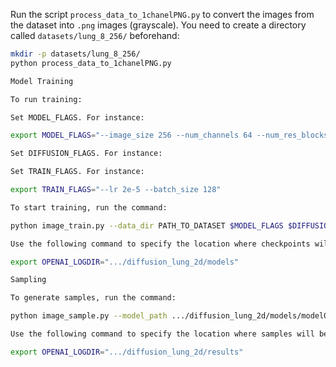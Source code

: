 
Run the script `process_data_to_1chanelPNG.py` to convert the images from the dataset into `.png` images (grayscale). You need to create a directory called `datasets/lung_8_256/` beforehand:

```bash
mkdir -p datasets/lung_8_256/
python process_data_to_1chanelPNG.py

Model Training

To run training:

Set MODEL_FLAGS. For instance:

export MODEL_FLAGS="--image_size 256 --num_channels 64 --num_res_blocks 1 --attention_resolutions 1"

Set DIFFUSION_FLAGS. For instance:

Set TRAIN_FLAGS. For instance:

export TRAIN_FLAGS="--lr 2e-5 --batch_size 128"

To start training, run the command:

python image_train.py --data_dir PATH_TO_DATASET $MODEL_FLAGS $DIFFUSION_FLAGS $TRAIN_FLAGS

Use the following command to specify the location where checkpoints will be saved:

export OPENAI_LOGDIR=".../diffusion_lung_2d/models"

Sampling

To generate samples, run the command:

python image_sample.py --model_path .../diffusion_lung_2d/models/model010000.pt $MODEL_FLAGS $DIFFUSION_FLAGS --num_samples NUMBER_OF_SAMPLES

Use the following command to specify the location where samples will be saved:

export OPENAI_LOGDIR=".../diffusion_lung_2d/results"
